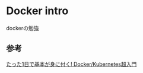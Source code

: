 # Docker intro

dockerの勉強
<br>
## 参考
[たった1日で基本が身に付く! Docker/Kubernetes超入門](https://www.amazon.co.jp/%E3%81%9F%E3%81%A3%E3%81%9F1%E6%97%A5%E3%81%A7%E5%9F%BA%E6%9C%AC%E3%81%8C%E8%BA%AB%E3%81%AB%E4%BB%98%E3%81%8F-Docker-Kubernetes%E8%B6%85%E5%85%A5%E9%96%80-%E4%BC%8A%E8%97%A4-%E8%A3%95%E4%B8%80/dp/4297114283)